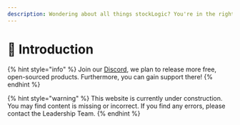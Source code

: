 ```yaml
---
description: Wondering about all things stockLogic? You're in the right place!
---
```


# 👋 Introduction

{% hint style="info" %}
Join our [Discord](https://discord.gg/ngGCWy6ytY), we plan to release more free, open-sourced products. Furthermore, you can gain support there!
{% endhint %}

{% hint style="warning" %}
This website is currently under construction. You may find content is missing or incorrect. If you find any errors, please contact the Leadership Team.
{% endhint %}
